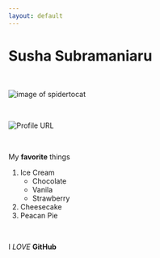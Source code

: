 ```yaml
---
layout: default
---
```


# Susha Subramaniaru #

<br>

![image of spidertocat](https://octodex.github.com/spidertocat.png)

<br>

![Profile URL](https://github.com/sushasru/)

<br>

My **favorite** things
 1. Ice Cream
    - Chocolate
    - Vanila
    - Strawberry
 2. Cheesecake
 3. Peacan Pie

<br>

I *LOVE* **GitHub**

